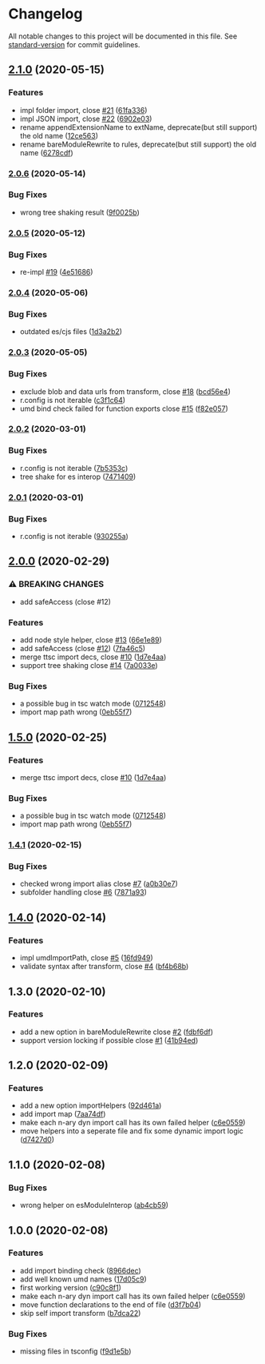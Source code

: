 # Changelog

All notable changes to this project will be documented in this file. See [standard-version](https://github.com/conventional-changelog/standard-version) for commit guidelines.

## [2.1.0](https://github.com/Jack-Works/ttypescript-browser-like-import-transformer/compare/v2.0.6...v2.1.0) (2020-05-15)


### Features

* impl folder import, close [#21](https://github.com/Jack-Works/ttypescript-browser-like-import-transformer/issues/21) ([61fa336](https://github.com/Jack-Works/ttypescript-browser-like-import-transformer/commit/61fa336b7355baee89212eb8c9581a7a26d4860b))
* impl JSON import, close [#22](https://github.com/Jack-Works/ttypescript-browser-like-import-transformer/issues/22) ([6902e03](https://github.com/Jack-Works/ttypescript-browser-like-import-transformer/commit/6902e037b8f74865a512709b15036eb54c4df782))
* rename appendExtensionName to extName, deprecate(but still support) the old name ([12ce563](https://github.com/Jack-Works/ttypescript-browser-like-import-transformer/commit/12ce563c373ceb35e05653695c59279b07bdca93))
* rename bareModuleRewrite to rules, deprecate(but still support) the old name ([6278cdf](https://github.com/Jack-Works/ttypescript-browser-like-import-transformer/commit/6278cdf741f45c87a9277c2e717b95fe5f63fb71))

### [2.0.6](https://github.com/Jack-Works/ttypescript-browser-like-import-transformer/compare/v2.0.5...v2.0.6) (2020-05-14)


### Bug Fixes

* wrong tree shaking result ([9f0025b](https://github.com/Jack-Works/ttypescript-browser-like-import-transformer/commit/9f0025b63b8738abb1d435cb1f59e0439608e3f9))

### [2.0.5](https://github.com/Jack-Works/ttypescript-browser-like-import-transformer/compare/v2.0.4...v2.0.5) (2020-05-12)


### Bug Fixes

* re-impl [#19](https://github.com/Jack-Works/ttypescript-browser-like-import-transformer/issues/19) ([4e51686](https://github.com/Jack-Works/ttypescript-browser-like-import-transformer/commit/4e51686d44753c1e50767812fb1eb31cfda0161a))

### [2.0.4](https://github.com/Jack-Works/ttypescript-browser-like-import-transformer/compare/v2.0.3...v2.0.4) (2020-05-06)


### Bug Fixes

* outdated es/cjs files ([1d3a2b2](https://github.com/Jack-Works/ttypescript-browser-like-import-transformer/commit/1d3a2b21702bfdbdc0e0444739a493917c889f44))

### [2.0.3](https://github.com/Jack-Works/ttypescript-browser-like-import-transformer/compare/v2.0.2...v2.0.3) (2020-05-05)


### Bug Fixes

* exclude blob and data urls from transform, close [#18](https://github.com/Jack-Works/ttypescript-browser-like-import-transformer/issues/18) ([bcd56e4](https://github.com/Jack-Works/ttypescript-browser-like-import-transformer/commit/bcd56e40549b76e0f8d3065a63be9643eda13eec))
* r.config is not iterable ([c3f1c64](https://github.com/Jack-Works/ttypescript-browser-like-import-transformer/commit/c3f1c64f1b1ab2685552754d220cb3c8ebde4195))
* umd bind check failed for function exports close [#15](https://github.com/Jack-Works/ttypescript-browser-like-import-transformer/issues/15) ([f82e057](https://github.com/Jack-Works/ttypescript-browser-like-import-transformer/commit/f82e057b9b47f207d5f36fc833531b1fae71f319))

### [2.0.2](https://github.com/Jack-Works/ttypescript-browser-like-import-transformer/compare/v2.0.0...v2.0.2) (2020-03-01)


### Bug Fixes

* r.config is not iterable ([7b5353c](https://github.com/Jack-Works/ttypescript-browser-like-import-transformer/commit/7b5353c308f21276c4fd9afb66bfbf8e2504a6dc))
* tree shake for es interop ([7471409](https://github.com/Jack-Works/ttypescript-browser-like-import-transformer/commit/74714093ae00c823d7228a0142f6ea43c5de37b7))

### [2.0.1](https://github.com/Jack-Works/ttypescript-browser-like-import-transformer/compare/v2.0.0...v2.0.1) (2020-03-01)


### Bug Fixes

* r.config is not iterable ([930255a](https://github.com/Jack-Works/ttypescript-browser-like-import-transformer/commit/930255ad5fc81a5227027d4d5586e13a8d76208f))

## [2.0.0](https://github.com/Jack-Works/ttypescript-browser-like-import-transformer/compare/v1.4.1...v2.0.0) (2020-02-29)


### ⚠ BREAKING CHANGES

* add safeAccess (close #12)

### Features

* add node style helper, close [#13](https://github.com/Jack-Works/ttypescript-browser-like-import-transformer/issues/13) ([66e1e89](https://github.com/Jack-Works/ttypescript-browser-like-import-transformer/commit/66e1e89a8428a41f5cfdaa5b2b612d3a8d176dbe))
* add safeAccess (close [#12](https://github.com/Jack-Works/ttypescript-browser-like-import-transformer/issues/12)) ([7fa46c5](https://github.com/Jack-Works/ttypescript-browser-like-import-transformer/commit/7fa46c5f61b0544e386e9419e682169e834fac29))
* merge ttsc import decs, close [#10](https://github.com/Jack-Works/ttypescript-browser-like-import-transformer/issues/10) ([1d7e4aa](https://github.com/Jack-Works/ttypescript-browser-like-import-transformer/commit/1d7e4aa8616f5d278af90215292a9c95ebdf0970))
* support tree shaking close [#14](https://github.com/Jack-Works/ttypescript-browser-like-import-transformer/issues/14) ([7a0033e](https://github.com/Jack-Works/ttypescript-browser-like-import-transformer/commit/7a0033ee69b1d0e3cc6cf545069551f07fee1650))


### Bug Fixes

* a possible bug in tsc watch mode ([0712548](https://github.com/Jack-Works/ttypescript-browser-like-import-transformer/commit/071254855e204029155d583080cbce6c71373cef))
* import map path wrong ([0eb55f7](https://github.com/Jack-Works/ttypescript-browser-like-import-transformer/commit/0eb55f736332e587d47e57b954bdd6bc64cffc47))

## [1.5.0](https://github.com/Jack-Works/ttypescript-browser-like-import-transformer/compare/v1.4.1...v1.5.0) (2020-02-25)


### Features

* merge ttsc import decs, close [#10](https://github.com/Jack-Works/ttypescript-browser-like-import-transformer/issues/10) ([1d7e4aa](https://github.com/Jack-Works/ttypescript-browser-like-import-transformer/commit/1d7e4aa8616f5d278af90215292a9c95ebdf0970))


### Bug Fixes

* a possible bug in tsc watch mode ([0712548](https://github.com/Jack-Works/ttypescript-browser-like-import-transformer/commit/071254855e204029155d583080cbce6c71373cef))
* import map path wrong ([0eb55f7](https://github.com/Jack-Works/ttypescript-browser-like-import-transformer/commit/0eb55f736332e587d47e57b954bdd6bc64cffc47))

### [1.4.1](https://github.com/Jack-Works/ttypescript-browser-like-import-transformer/compare/v1.4.0...v1.4.1) (2020-02-15)


### Bug Fixes

* checked wrong import alias close [#7](https://github.com/Jack-Works/ttypescript-browser-like-import-transformer/issues/7) ([a0b30e7](https://github.com/Jack-Works/ttypescript-browser-like-import-transformer/commit/a0b30e708f81a799dfe42b76b86acb7d24036014))
* subfolder handling close [#6](https://github.com/Jack-Works/ttypescript-browser-like-import-transformer/issues/6) ([7871a93](https://github.com/Jack-Works/ttypescript-browser-like-import-transformer/commit/7871a93caf3ffb67963b6f790aa77b0bfbf90797))

## [1.4.0](https://github.com/Jack-Works/ttypescript-browser-like-import-transformer/compare/v1.3.0...v1.4.0) (2020-02-14)


### Features

* impl umdImportPath, close [#5](https://github.com/Jack-Works/ttypescript-browser-like-import-transformer/issues/5) ([16fd949](https://github.com/Jack-Works/ttypescript-browser-like-import-transformer/commit/16fd9494e53290bf89a5197939d9621f32ba8560))
* validate syntax after transform, close [#4](https://github.com/Jack-Works/ttypescript-browser-like-import-transformer/issues/4) ([bf4b68b](https://github.com/Jack-Works/ttypescript-browser-like-import-transformer/commit/bf4b68b51681c6b9ff5dcc4f2908490276884aa3))

## 1.3.0 (2020-02-10)


### Features

* add a new option in bareModuleRewrite close [#2](https://github.com/Jack-Works/ttypescript-browser-like-import-transformer/issues/2) ([fdbf6df](https://github.com/Jack-Works/ttypescript-browser-like-import-transformer/commit/fdbf6df3e70c76b5d19e0f00dc522067c8a0d72b))
* support version locking if possible close [#1](https://github.com/Jack-Works/ttypescript-browser-like-import-transformer/issues/1) ([41b94ed](https://github.com/Jack-Works/ttypescript-browser-like-import-transformer/commit/41b94ed70aa4ce482365859584056c6557d6d153))

## 1.2.0 (2020-02-09)


### Features

* add a new option importHelpers ([92d461a](https://github.com/Jack-Works/ttypescript-browser-like-import-transformer/commit/92d461a099407afe319c8dbf9e464dbd31ed653c))
* add import map ([7aa74df](https://github.com/Jack-Works/ttypescript-browser-like-import-transformer/commit/7aa74dfd432c5f9bf78f6a48ab8018ab8b4c40ce))
* make each n-ary dyn import call has its own failed helper ([c6e0559](https://github.com/Jack-Works/ttypescript-browser-like-import-transformer/commit/c6e0559c85e00f4fd417c0f5fde86e41278cf239))
* move helpers into a seperate file and fix some dynamic import logic ([d7427d0](https://github.com/Jack-Works/ttypescript-browser-like-import-transformer/commit/d7427d0bc5d20a53004c07a793b2f2379acbaf4a))


## 1.1.0 (2020-02-08)

### Bug Fixes

* wrong helper on esModuleInterop ([ab4cb59](https://github.com/Jack-Works/ttypescript-browser-like-import-transformer/commit/ab4cb59eca34ada0bb44145adc297f7eaba70747))

## 1.0.0 (2020-02-08)


### Features

* add import binding check ([8966dec](https://github.com/Jack-Works/ttypescript-browser-like-import-transformer/commit/8966deca8b1b9f697a3ce8ff1408393a6cce90d8))
* add well known umd names ([17d05c9](https://github.com/Jack-Works/ttypescript-browser-like-import-transformer/commit/17d05c93b1cf4cb4c8fc9e40d74b030960d4180f))
* first working version ([c90c8f1](https://github.com/Jack-Works/ttypescript-browser-like-import-transformer/commit/c90c8f1277dc255644eb016c61a8bf456d713911))
* make each n-ary dyn import call has its own failed helper ([c6e0559](https://github.com/Jack-Works/ttypescript-browser-like-import-transformer/commit/c6e0559c85e00f4fd417c0f5fde86e41278cf239))
* move function declarations to the end of file ([d3f7b04](https://github.com/Jack-Works/ttypescript-browser-like-import-transformer/commit/d3f7b040fef5c5baf5e563ef26aed9f56cf1caba))
* skip self import transform ([b7dca22](https://github.com/Jack-Works/ttypescript-browser-like-import-transformer/commit/b7dca220174eadfa736330c2486cacf693f100e4))


### Bug Fixes

* missing files in tsconfig ([f9d1e5b](https://github.com/Jack-Works/ttypescript-browser-like-import-transformer/commit/f9d1e5babd2d3e9247db0c7ab68bac11920b09eb))
